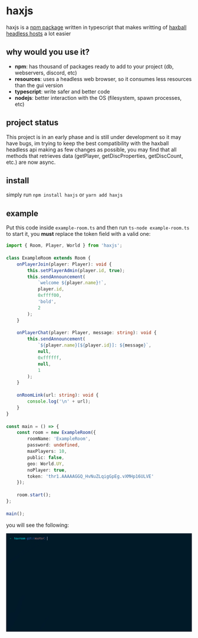 # haxjs

haxjs is a [npm package](https://www.npmjs.com/haxjs) written in typescript that makes writting of [haxball headless hosts](https://github.com/haxball/haxball-issues/wiki/Headless-Host) a lot easier

## why would you use it?

-   **npm**: has thousand of packages ready to add to your project (db, webservers, discord, etc)
-   **resources**: uses a headless web browser, so it consumes less resources than the gui version
-   **typescript**: write safer and better code
-   **nodejs**: better interaction with the OS (filesystem, spawn processes, etc)

## project status

This project is in an early phase and is still under development so it may have bugs, im trying to keep the best compatibility with the haxball headless api making as few changes as possible, you may find that all methods that retrieves data (getPlayer, getDiscProperties, getDiscCount, etc.) are now async.

## install

simply run `npm install haxjs` or `yarn add haxjs`

## example

Put this code inside `example-room.ts` and then run `ts-node example-room.ts` to start it, you **must** replace the token field with a valid one:

```ts
import { Room, Player, World } from 'haxjs';

class ExampleRoom extends Room {
    onPlayerJoin(player: Player): void {
        this.setPlayerAdmin(player.id, true);
        this.sendAnnouncement(
            `welcome ${player.name}!`,
            player.id,
            0xffff00,
            'bold',
            2
        );
    }

    onPlayerChat(player: Player, message: string): void {
        this.sendAnnouncement(
            `${player.name}[${player.id}]: ${message}`,
            null,
            0xffffff,
            null,
            1
        );
    }

    onRoomLink(url: string): void {
        console.log('\n' + url);
    }
}

const main = () => {
    const room = new ExampleRoom({
        roomName: 'ExampleRoom',
        password: undefined,
        maxPlayers: 10,
        public: false,
        geo: World.UY,
        noPlayer: true,
        token: 'thr1.AAAAAGGQ_HvNuZLqigGpEg.vXMHp16ULVE'
    });

    room.start();
};

main();
```

you will see the following:

![](https://raw.githubusercontent.com/alpheratz0/haxjs/master/assets/runexample.gif)

